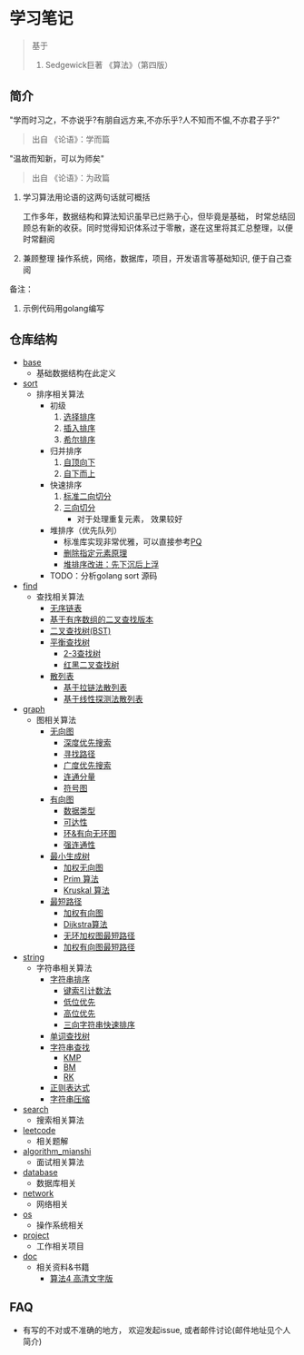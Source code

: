# 学习笔记

> 基于
> 1. Sedgewick巨著 《算法》（第四版）

## 简介
"学而时习之，不亦说乎?有朋自远方来,不亦乐乎?人不知而不愠,不亦君子乎?" 
> 出自 《论语》：学而篇

"温故而知新，可以为师矣"
> 出自 《论语》：为政篇

1. 学习算法用论语的这两句话就可概括

    工作多年，数据结构和算法知识虽早已烂熟于心，但毕竟是基础，
时常总结回顾总有新的收获。同时觉得知识体系过于零散，遂在这里将其汇总整理，以便时常翻阅
   
2. 兼顾整理 操作系统，网络，数据库，项目，开发语言等基础知识, 便于自己查阅

备注：
1. 示例代码用golang编写

## 仓库结构
- [base](base)
  - 基础数据结构在此定义
- [sort](sort)
  - 排序相关算法
    - 初级
      1. [选择排序](sort)
      2. [插入排序](sort)
      3. [希尔排序](sort)
    - 归并排序
      1. [自顶向下](sort)
      2. [自下而上](sort)
    - 快速排序
      1. [标准二向切分](sort)
      2. [三向切分](sort)
          - 对于处理重复元素， 效果较好
    - 堆排序（优先队列）
      - 标准库实现非常优雅，可以直接参考[PQ](https://golang.org/pkg/container/heap/)
      - [删除指定元素原理](http://www.mathcs.emory.edu/~cheung/Courses/171/Syllabus/9-BinTree/heap-delete.html)
      - [堆排序改进：先下沉后上浮](https://zhuanlan.zhihu.com/p/28593993)
    - TODO：分析golang sort 源码
- [find](find)
  - 查找相关算法
    - [无序链表](search)
    - [基于有序数组的二叉查找版本](search)
    - [二叉查找树(BST)](search)
    - [平衡查找树](search)
      - [2-3查找树](search)
      - [红黑二叉查找树](search)
    - [散列表](search)
      - [基于拉链法散列表](search)
      - [基于线性探测法散列表](search)
- [graph](graph)
  - 图相关算法
    - [无向图](graph)
      - [深度优先搜索](graph)
      - [寻找路径](graph)
      - [广度优先搜索](graph)
      - [连通分量](graph)
      - [符号图](graph)
    - [有向图](graph)
      - [数据类型](graph)
      - [可达性](graph)
      - [环&有向无环图](graph)
      - [强连通性](graph)
    - [最小生成树](graph)
      - [加权无向图](graph)
      - [Prim 算法](graph)
      - [Kruskal 算法](graph)
    - [最短路径](graph)
      - [加权有向图](graph)
      - [Dijkstra算法](graph)
      - [无环加权图最短路径](graph)
      - [加权有向图最短路径](graph)
- [string](string)
  - 字符串相关算法
    - [字符串排序](string)
      - [键索引计数法](string)
      - [低位优先](string)
      - [高位优先](string)
      - [三向字符串快速排序](string)
    - [单词查找树](string)
    - [字符串查找](string)
      - [KMP](string)
      - [BM](string)
      - [RK](string)
    - [正则表达式](string)
    - [字符串压缩](string)
- [search](search)
  - 搜索相关算法
- [leetcode](leetcode)
  - 相关题解
- [algorithm_mianshi](algorithm_mianshi)
  - 面试相关算法
- [database](database)
  - 数据库相关
- [network](network)
  - 网络相关
- [os](os)
  - 操作系统相关
- [project](project)
  - 工作相关项目
- [doc](doc)
  - 相关资料&书籍
    - [算法4 高清文字版](doc/算法（第4版）文字版.pdf)

## FAQ

- 有写的不对或不准确的地方， 欢迎发起issue, 或者邮件讨论(邮件地址见个人简介)
